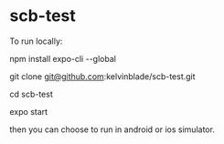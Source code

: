 # scb-test


To run locally:

npm install expo-cli --global

git clone git@github.com:kelvinblade/scb-test.git

cd scb-test

expo start

then you can choose to run in android or ios simulator.
